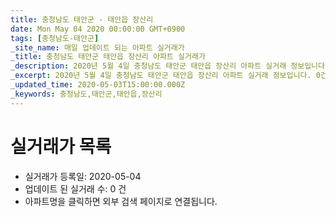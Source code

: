 ```yaml
---
title: 충청남도 태안군 - 태안읍 장산리
date: Mon May 04 2020 00:00:00 GMT+0900
tags: [충청남도-태안군]
_site_name: 매일 업데이트 되는 아파트 실거래가
_title: 충청남도 태안군 태안읍 장산리 아파트 실거래가
_description: 2020년 5월 4일 충청남도 태안군 태안읍 장산리 아파트 실거래 정보입니다. 0건 아파트 정보가 있습니다.
_excerpt: 2020년 5월 4일 충청남도 태안군 태안읍 장산리 아파트 실거래 정보입니다. 0건 아파트 정보가 있습니다.
_updated_time: 2020-05-03T15:00:00.000Z
_keywords: 충청남도,태안군,태안읍,장산리
---
```






# 실거래가 목록
- 실거래가 등록일: 2020-05-04
- 업데이트 된 실거래 수: 0 건
- 아파트명을 클릭하면 외부 검색 페이지로 연결됩니다.




